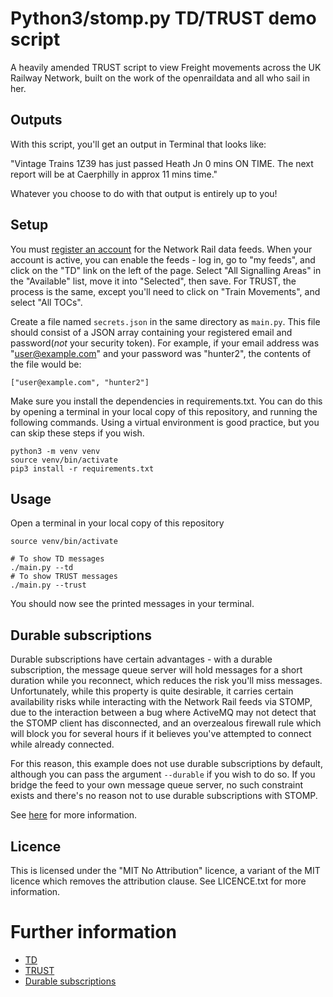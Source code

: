 # Python3/stomp.py TD/TRUST demo script
A heavily amended TRUST script to view Freight movements across the UK Railway Network, 
built on the work of the openraildata and all who sail in her.  

## Outputs
With this script, you'll get an output in Terminal that looks like:

"Vintage Trains 1Z39 has just passed Heath Jn 0 mins ON TIME. The next report will be at Caerphilly in approx 11 mins time."

Whatever you choose to do with that output is entirely up to you!

## Setup
You must [register an account](https://publicdatafeeds.networkrail.co.uk/ntrod/login)
for the Network Rail data feeds.
When your account is active, you can enable the feeds - log in, go to "my feeds",
and click on the "TD" link on the left of the page. Select "All Signalling Areas"
in the "Available" list, move it into "Selected", then save. For TRUST, the
process is the same, except you'll need to click on "Train Movements", and
select "All TOCs".

Create a file named `secrets.json` in the same directory as `main.py`. This
file should consist of a JSON array containing your registered email and
password(_not_ your security token).
For example, if your email address was "user@example.com" and your password
was "hunter2", the contents of the file would be:
```text
["user@example.com", "hunter2"]
```

Make sure you install the dependencies in requirements.txt. You can do this
by opening a terminal in your local copy of this repository, and running the
following commands. Using a virtual environment is good practice, but you can
skip these steps if you wish.

```text
python3 -m venv venv
source venv/bin/activate
pip3 install -r requirements.txt
```

## Usage
Open a terminal in your local copy of this repository

```text
source venv/bin/activate

# To show TD messages
./main.py --td
# To show TRUST messages
./main.py --trust
```

You should now see the printed messages in your terminal.

## Durable subscriptions
Durable subscriptions have certain advantages - with a durable subscription,
the message queue server will hold messages for a short duration while you
reconnect, which reduces the risk you'll miss messages. Unfortunately, while
this property is quite desirable, it carries certain availability risks while
interacting with the Network Rail feeds via STOMP, due to the interaction
between a bug where ActiveMQ may not detect that the STOMP client has
disconnected, and an overzealous firewall rule which will block you for
several hours if it believes you've attempted to connect while already
connected.

For this reason, this example does not use durable subscriptions by default,
although you can pass the argument `--durable` if you wish to do so. If you
bridge the feed to your own message queue server, no such constraint exists
and there's no reason not to use durable subscriptions with STOMP.

See [here](https://wiki.openraildata.com/index.php?title=About_the_Network_Rail_feeds#Durable_subscriptions_via_STOMP)
for more information.

## Licence
This is licensed under the "MIT No Attribution" licence, a variant of the MIT
licence which removes the attribution clause. See LICENCE.txt for
more information.

# Further information
* [TD](https://wiki.openraildata.com/index.php?title=TD)
* [TRUST](https://wiki.openraildata.com/index.php?title=Train_Movements)
* [Durable subscriptions](https://wiki.openraildata.com/index.php?title=Durable_Subscription)
